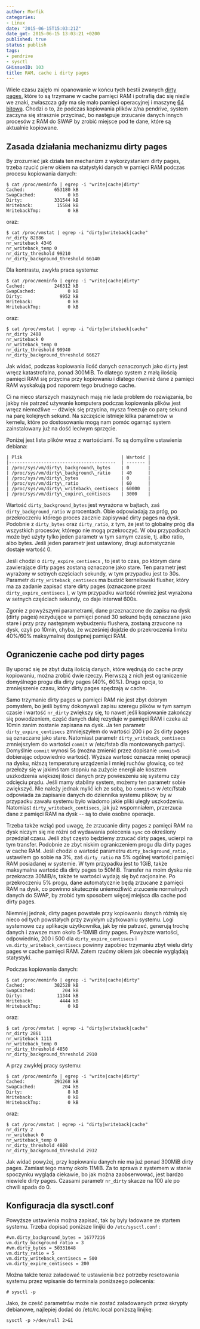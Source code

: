```yaml
---
author: Morfik
categories:
- Linux
date: "2015-06-15T15:03:21Z"
date_gmt: 2015-06-15 13:03:21 +0200
published: true
status: publish
tags:
- pendrive
- sysctl
GHissueID: 103
title: RAM, cache i dirty pages
---
```


Wiele czasu zajęło mi opanowanie w końcu tych bestii zwanych [dirty
pages](https://www.kernel.org/doc/Documentation/sysctl/vm.txt), które to są trzymane w cache pamięci
RAM i potrafią dać się nieźle we znaki, zwłaszcza gdy ma się mało pamięci operacyjnej i maszynę [64
bitową](https://lwn.net/Articles/572911/). Chodzi o to, że podczas kopiowania plików z/na pendrive,
system zaczyna się strasznie przycinać, bo następuje zrzucanie danych innych procesów z RAM do SWAP
by zrobić miejsce pod te dane, które są aktualnie kopiowane.

<!--more-->
## Zasada działania mechanizmu dirty pages

By zrozumieć jak działa ten mechanizm z wykorzystaniem dirty pages, trzeba rzucić pierw okiem na
statystyki danych w pamięci RAM podczas procesu kopiowania danych:

    $ cat /proc/meminfo | egrep -i "write|cache|dirty"
    Cached:           653180 kB
    SwapCached:            0 kB
    Dirty:            331544 kB
    Writeback:         15584 kB
    WritebackTmp:          0 kB

oraz:

    $ cat /proc/vmstat | egrep -i "dirty|writeback|cache"
    nr_dirty 82886
    nr_writeback 4346
    nr_writeback_temp 0
    nr_dirty_threshold 99210
    nr_dirty_background_threshold 66140

Dla kontrastu, zwykła praca systemu:

    $ cat /proc/meminfo | egrep -i "write|cache|dirty"
    Cached:           246312 kB
    SwapCached:            0 kB
    Dirty:              9952 kB
    Writeback:             0 kB
    WritebackTmp:          0 kB

oraz:

    $ cat /proc/vmstat | egrep -i "dirty|writeback|cache"
    nr_dirty 2488
    nr_writeback 0
    nr_writeback_temp 0
    nr_dirty_threshold 99940
    nr_dirty_background_threshold 66627

Jak widać, podczas kopiowania ilość danych oznaczonych jako `dirty` jest wręcz katastrofalna, ponad
300MiB. To dlatego system z małą ilością pamięci RAM się przycina przy kopiowaniu i dlatego również
dane z pamięci RAM wyskakują pod naporem tego brudnego cache.

Ci na nieco starszych maszynach mają nie lada problem do rozwiązania, bo jakby nie patrzeć używanie
komputera podczas kopiowania plików jest wręcz niemożliwe -- dźwięk się przycina, mysza freezuje co
parę sekund na parę kolejnych sekund. Na szczęście istnieje kilka parametrów w kernelu, które po
dostosowaniu mogą nam pomóc ogarnąć system zainstalowany już na dość leciwym sprzęcie.

Poniżej jest lista plików wraz z wartościami. To są domyślne ustawienia debiana:

	| Plik                                     | Wartość |
	|----------------------------------------  | ------- |
	| /proc/sys/vm/dirty\_background\_bytes    | 0       |
	| /proc/sys/vm/dirty\_background\_ratio    | 40      |
	| /proc/sys/vm/dirty\_bytes                | 0       |
	| /proc/sys/vm/dirty\_ratio                | 60      |
	| /proc/sys/vm/dirty\_writeback\_centisecs | 60000   |
	| /proc/sys/vm/dirty\_expire\_centisecs    | 3000    |

Wartość `dirty_background_bytes` jest wyrażona w bajtach, zaś `dirty_background_ratio` w procentach.
Obie odpowiadają za próg, po przekroczeniu którego proces zacznie zapisywać dirty pages na dysk.
Podobnie z `dirty_bytes` oraz `dirty_ratio`, z tym, że jest to globalny próg dla wszystkich
procesów, którego nie mogą przekroczyć. W obu przypadkach może być użyty tylko jeden parametr w tym
samym czasie, tj. albo ratio, albo bytes. Jeśli jeden parametr jest ustawiony, drugi automatycznie
dostaje wartość 0.

Jeśli chodzi o `dirty_expire_centisecs` , to jest to czas, po którym dane zawierające dirty pages
zostaną oznaczone jako stare. Ten parametr jest wyrażony w setnych częściach sekundy, w tym
przypadku jest to 30s. Parametr `dirty_writeback_centisecs` ma budzić kernelowski flusher, który ma
za zadanie zapisać stare dirty pages (oznaczone przez `dirty_expire_centisecs` ), w tym przypadku
wartość również jest wyrażona w setnych częściach sekundy, co daje interwał 600s.

Zgonie z powyższymi parametrami, dane przeznaczone do zapisu na dysk (dirty pages) rezydujące w
pamięci ponad 30 sekund będą oznaczane jako stare i przy przy następnym wybudzeniu flushera,
zostaną zrzucone na dysk, czyli po 10min, chyba, że wcześniej dojdzie do przekroczenia limitu
40%/60% maksymalnej dostępnej pamięci RAM.

## Ograniczenie cache pod dirty pages

By uporać się ze zbyt dużą ilością danych, które wędrują do cache przy kopiowaniu, można zrobić dwie
rzeczy. Pierwszą z nich jest ograniczenie domyślnego progu dla dirty pages (40%, 60%). Druga opcja,
to zmniejszenie czasu, który dirty pages spędzają w cache.

Samo trzymanie dirty pages w pamięci RAM nie jest zbyt dobrym pomysłem, bo jeśli byśmy dokonywali
zapisu szeregu plików w tym samym czasie i wartość `nr_dirty` zwiększy się, to nawet jeśli
kopiowanie zakończy się powodzeniem, część danych dalej rezyduje w pamięci RAM i czeka aż 10min
zanim zostanie zapisana na dysk. Ja ten parametr `dirty_expire_centisecs` zmniejszyłem do wartości
200 i po 2s dirty pages są oznaczane jako stare. Natomiast parametr `dirty_writeback_centisecs`
zmniejszyłem do wartości `commit` w /etc/fstab dla montowanych partycji. Domyślnie `commit` wynosi
5s (można zmienić przez dopisanie `commit=5` dobierając odpowiednio wartość). Wyższa wartość oznacza
mniej operacji na dysku, niższą temperaturę urządzenia i mniej ruchów głowicą, co też przełoży się w
jakimś tam stopniu na zużycie energii ale kosztem uszkodzenia większej ilości danych przy
powieszeniu się systemu czy odcięciu prądu. Jeśli mamy stabilny system, możemy ten parametr sobie
zwiększyć. Nie należy jednak mylić ich ze sobą, bo `commit=5` w /etc/fstab odpowiada za zapisanie
danych do dziennika systemu plików, by w przypadku zawału systemu było wiadomo jakie pliki uległy
uszkodzeniu. Natomiast `dirty_writeback_centisecs`, jak już wspomniałem, przerzuca dane z pamięci
RAM na dysk -- są to dwie osobne operacje.

Trzeba także wziąć pod uwagę, że zrzucanie dirty pages z pamięci RAM na dysk niczym się nie różni od
wydawania polecenia `sync` co określony przedział czasu. Jeśli zbyt często będziemy zrzucać dirty
pages, ucierpi na tym transfer. Podobnie ze zbyt niskim ograniczeniem progu dla dirty pages w cache
RAM. Jeśli chodzi o wartość parametru `dirty_background_ratio` , ustawiłem go sobie na 3%, zaś
`dirty_ratio` na 5% ogólnej wartości pamięci RAM posiadanej w systemie. W tym przypadku jest to
1GiB, także maksymalna wartość dla dirty pages to 50MiB. Transfer na moim dysku nie przekracza
30MiB/s, także te wartości wydają się być racjonalne. Po przekroczeniu 5% progu, dane automatycznie
będą zrzucane z pamięci RAM na dysk, co powinno skutecznie uniemożliwić zrzucenie normalnych danych
do SWAP, by zrobić tym sposobem więcej miejsca dla cache pod dirty pages.

Niemniej jednak, dirty pages powstałe przy kopiowaniu danych różnią się nieco od tych powstałych
przy zwykłym użytkowaniu systemu. Logi systemowe czy aplikacje użytkownika, jak by nie patrzeć,
generują trochę danych i zawsze mam około 5-10MiB dirty pages. Powyższe wartości, odpowiednio, 200 i
500 dla `dirty_expire_centisecs` i `vm.dirty_writeback_centisecs` powinny zapobiec trzymaniu zbyt
wielu dirty pages w cache pamięci RAM. Zatem rzućmy okiem jak obecnie wyglądają statystyki.

Podczas kopiowania danych:

    $ cat /proc/meminfo | egrep -i "write|cache|dirty"
    Cached:           382528 kB
    SwapCached:          204 kB
    Dirty:             11344 kB
    Writeback:          4444 kB
    WritebackTmp:          0 kB

oraz:

    $ cat /proc/vmstat | egrep -i "dirty|writeback|cache"
    nr_dirty 2861
    nr_writeback 1111
    nr_writeback_temp 0
    nr_dirty_threshold 4850
    nr_dirty_background_threshold 2910

A przy zwykłej pracy systemu:

    $ cat /proc/meminfo | egrep -i "write|cache|dirty"
    Cached:           291268 kB
    SwapCached:          204 kB
    Dirty:                 8 kB
    Writeback:             0 kB
    WritebackTmp:          0 kB

oraz:

    $ cat /proc/vmstat | egrep -i "dirty|writeback|cache"
    nr_dirty 2
    nr_writeback 0
    nr_writeback_temp 0
    nr_dirty_threshold 4888
    nr_dirty_background_threshold 2932

Jak widać powyżej, przy kopiowaniu danych nie ma już ponad 300MiB dirty pages. Zamiast tego mamy
około 11MiB. Za to sprawa z systemem w stanie spoczynku wygląda ciekawie, bo jak można
zaobserwować, jest bardzo niewiele dirty pages. Czasami parametr `nr_dirty` skacze na 100 ale po
chwili spada do 0.

## Konfiguracja dla sysctl.conf

Powyższe ustawienia można zapisać, tak by były ładowane ze startem systemu. Trzeba dopisać poniższe
linijki do `/etc/sysctl.conf` :

    #vm.dirty_background_bytes = 16777216
    vm.dirty_background_ratio = 3
    #vm.dirty_bytes = 50331648
    vm.dirty_ratio = 5
    vm.dirty_writeback_centisecs = 500
    vm.dirty_expire_centisecs = 200

Można także teraz załadować te ustawienia bez potrzeby resetowania systemu przez wpisanie do
terminala poniższego polecenia:

    # sysctl -p

Jako, że cześć parametrów może nie zostać załadowanych przez skrypty debianowe, najlepiej dodać do
/etc/rc.local poniższą linijkę:

    sysctl -p >/dev/null 2>&1

